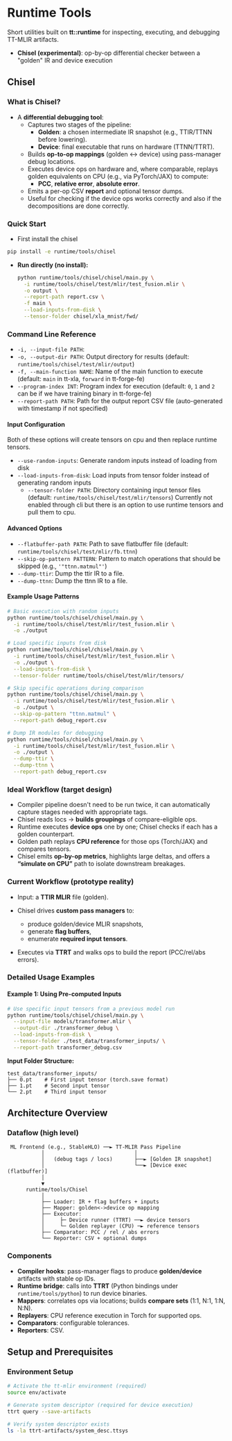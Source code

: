 # Runtime Tools

Short utilities built on **tt::runtime** for inspecting, executing, and debugging TT-MLIR artifacts.

- **Chisel (experimental)**: op-by-op differential checker between a "golden" IR and device execution

## Chisel

### What is Chisel?

- A **differential debugging tool**:
  - Captures two stages of the pipeline:
    - **Golden**: a chosen intermediate IR snapshot (e.g., TTIR/TTNN before lowering).
    - **Device**: final executable that runs on hardware (TTNN/TTRT).
  - Builds **op-to-op mappings** (golden ↔ device) using pass-manager debug locations.
  - Executes device ops on hardware and, where comparable, replays golden equivalents on CPU (e.g., via PyTorch/JAX) to compute:
    - **PCC**, **relative error**, **absolute error**.
  - Emits a per-op CSV **report** and optional tensor dumps.
  - Useful for checking if the device ops works correctly and also if the decompositions are done correctly.

### Quick Start
- First install the chisel

```bash
pip install -e runtime/tools/chisel
```

- **Run directly (no install):**
  ```bash
  python runtime/tools/chisel/chisel/main.py \
    -i runtime/tools/chisel/test/mlir/test_fusion.mlir \
    -o output \
    --report-path report.csv \
    -f main \
    --load-inputs-from-disk \
    --tensor-folder chisel/xla_mnist/fwd/
  ```

### Command Line Reference

- `-i, --input-file PATH`:
- `-o, --output-dir PATH`: Output directory for results (default: `runtime/tools/chisel/test/mlir/output`)
- `-f, --main-function NAME`: Name of the main function to execute (default: `main` in tt-xla, `forward` in tt-forge-fe)
- `--program-index INT`: Program index for execution (default: `0`, `1` and `2` can be if we have training binary in tt-forge-fe)
- `--report-path PATH`: Path for the output report CSV file (auto-generated with timestamp if not specified)

#### Input Configuration
Both of these options will create tensors on cpu and then replace runtime tensors.
- `--use-random-inputs`: Generate random inputs instead of loading from disk
- `--load-inputs-from-disk`: Load inputs from tensor folder instead of generating random inputs
    - `--tensor-folder PATH`: Directory containing input tensor files (default: `runtime/tools/chisel/test/mlir/tensors`)
Currently not enabled through cli but there is an option to use runtime tensors and pull them to cpu.


#### Advanced Options
- `--flatbuffer-path PATH`: Path to save flatbuffer file (default: `runtime/tools/chisel/test/mlir/fb.ttnn`)
- `--skip-op-pattern PATTERN`: Pattern to match operations that should be skipped (e.g., `'"ttnn.matmul"'`)
- `--dump-ttir`: Dump the ttir IR to a file.
- `--dump-ttnn`: Dump the ttnn IR to a file.

#### Example Usage Patterns
```bash
# Basic execution with random inputs
python runtime/tools/chisel/chisel/main.py \
  -i runtime/tools/chisel/test/mlir/test_fusion.mlir \
  -o ./output

# Load specific inputs from disk
python runtime/tools/chisel/chisel/main.py \
  -i runtime/tools/chisel/test/mlir/test_fusion.mlir \
  -o ./output \
  --load-inputs-from-disk \
  --tensor-folder runtime/tools/chisel/test/mlir/tensors/

# Skip specific operations during comparison
python runtime/tools/chisel/chisel/main.py \
  -i runtime/tools/chisel/test/mlir/test_fusion.mlir \
  -o ./output \
  --skip-op-pattern "ttnn.matmul" \
  --report-path debug_report.csv

# Dump IR modules for debugging
python runtime/tools/chisel/chisel/main.py \
  -i runtime/tools/chisel/test/mlir/test_fusion.mlir \
  -o ./output \
  --dump-ttir \
  --dump-ttnn \
  --report-path debug_report.csv
```

### Ideal Workflow (target design)

* Compiler pipeline doesn't need to be run twice, it can automatically capture stages needed with appropriate tags.
* Chisel reads locs → **builds groupings** of compare-eligible ops.
* Runtime executes **device ops** one by one; Chisel checks if each has a golden counterpart.
* Golden path replays **CPU reference** for those ops (Torch/JAX) and compares tensors.
* Chisel emits **op-by-op metrics**, highlights large deltas, and offers a **“simulate on CPU”** path to isolate downstream breakages.

### Current Workflow (prototype reality)

* Input: a **TTIR MLIR** file (golden).
* Chisel drives **custom pass managers** to:

  * produce golden/device MLIR snapshots,
  * generate **flag buffers**,
  * enumerate **required input tensors**.
* Executes via **TTRT** and walks ops to build the report (PCC/rel/abs errors).

### Detailed Usage Examples

#### Example 1: Using Pre-computed Inputs
```bash
# Use specific input tensors from a previous model run
python runtime/tools/chisel/chisel/main.py \
  --input-file models/transformer.mlir \
  --output-dir ./transformer_debug \
  --load-inputs-from-disk \
  --tensor-folder ./test_data/transformer_inputs/ \
  --report-path transformer_debug.csv
```
**Input Folder Structure:**
```
test_data/transformer_inputs/
├── 0.pt    # First input tensor (torch.save format)
├── 1.pt    # Second input tensor
└── 2.pt    # Third input tensor
```


## Architecture Overview

### Dataflow (high level)

```
 ML Frontend (e.g., StableHLO) ──► TT-MLIR Pass Pipeline
           │                             │
           │   (debug tags / locs)       ├──► [Golden IR snapshot]
           │                             └──► [Device exec (flatbuffer)]
           │
           ▼
      runtime/tools/Chisel
           │
           ├── Loader: IR + flag buffers + inputs
           ├── Mapper: golden<->device op mapping
           ├── Executor:
           │     ├─ Device runner (TTRT) ──► device tensors
           │     └─ Golden replayer (CPU) ─► reference tensors
           ├── Comparator: PCC / rel / abs errors
           └── Reporter: CSV + optional dumps
```

### Components

* **Compiler hooks**: pass-manager flags to produce **golden/device** artifacts with stable op IDs.
* **Runtime bridge**: calls into **TTRT** (Python bindings under `runtime/tools/python`) to run device binaries.
* **Mappers**: correlates ops via locations; builds **compare sets** (1:1, N:1, 1:N, N:N).
* **Replayers**: CPU reference execution in Torch for supported ops.
* **Comparators**: configurable tolerances.
* **Reporters**: CSV.


## Setup and Prerequisites

### Environment Setup
```bash
# Activate the tt-mlir environment (required)
source env/activate

# Generate system descriptor (required for device execution)
ttrt query --save-artifacts

# Verify system descriptor exists
ls -la ttrt-artifacts/system_desc.ttsys
```
